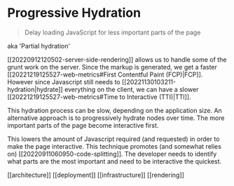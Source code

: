 # Progressive Hydration

>Delay loading JavaScript for less important parts of the page

aka 'Partial hydration'

[[20220912120502-server-side-rendering]] allows us to handle some of the grunt work on the server. Since the markup is generated, we get a faster [[20221219125527-web-metrics#First Contentful Paint (FCP)|FCP]]. However since Javascript still needs to [[20221130103211-hydration|hydrate]] everything on the client, we can have a slower [[20221219125527-web-metrics#Time to Interactive (TTI)|TTI]].

This hydration process can be slow, depending on the application size. An alternative approach is to progressively hydrate nodes over time. The more important parts of the page become interactive first.

This lowers the amount of Javascript required (and requested) in order to make the page interactive. This technique promotes (and somewhat relies on) [[20220911060950-code-splitting]]. The developer needs to identify what parts are the most important and need to be interactive the quickest.

[[architecture]]
[[deployment]]
[[infrastructure]]
[[rendering]]